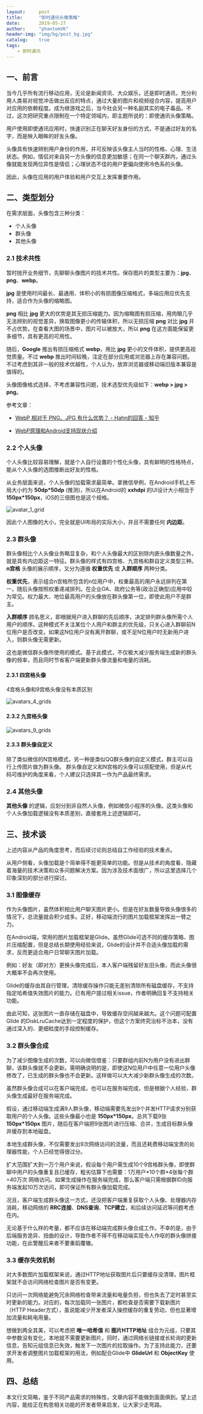 ```yaml
---
layout:     post
title:      "即时通讯头像策略"
date:       2019-05-27
author:     "phantomVK"
header-img: "img/bg/post_bg.jpg"
catalog:    true
tags:
    - 即时通讯
---
```


## 一、前言

当今几乎所有流行移动应用，无论是新闻资讯、大众娱乐，还是即时通讯，充分利用人类易对视觉冲击做出反应的特点，通过大量的图片和视频组合内容，提高用户对应用的依赖程度。成为继游戏之后，当今社会另一种名副其实的电子毒品。不过，这次把研究重点限制在一个特定领域内，即主题所说的：即使通讯头像策略。

用户使用即使通讯应用时，快速识别正在聊天好友身份的方式，不是通过好友的名字，而是映入眼眸的好友头像。

头像具有快速辨别用户身份的作用，并可反映该头像主人当时的性格、心理、生活状态。例如，情侣对来自另一方头像的信息更加敏感；在同一个聊天群内，通过头像就能发现两位异性是情侣；心理状态不佳的用户更偏向使用冷色系的头像。

因此，头像在应用的用户体验和用户交互上发挥重要作用。

## 二、类型划分

在需求层面，头像包含三种分类：

- 个人头像
- 群头像
- 其他头像

### 2.1 技术共性

暂时抛开业务细节，先聊聊头像图片的技术共性。保存图片的类型主要为：__jpg__、__png__、__webp__。

__jpg__ 是使用时间最长、最通用、体积小的有损图像压缩格式，多端应用应优先支持，适合作为头像的缩略图。

__png__ 相比 __jpg__ 更大的优势是其无损压缩能力。因为缩略图有损压缩，用肉眼几乎无法辨别的视觉差异，换取图像更小的传输体积，所以无损压缩 __png__ 对比 __jpg__ 并不占优势。在查看大图的场景中，图片可以被放大，所以 __png__ 在这方面能保留更多细节，具有更高的可用性。

随后，__Google__ 推出有损压缩格式 __webp__，用比 __jpg__ 更小的文件体积，提供更高视觉质量。不过 __webp__ 推出时间较晚，注定在部分应用或浏览器上存在兼容问题。不过考虑到其非一般的技术优越性，个人认为，放弃浏览器或移动端旧版本兼容是值得的。

头像图像格式选择，不考虑兼容性问题，技术选型优先级如下：__webp > jpg > png__。

参考文章：

- [WebP 相对于 PNG、JPG 有什么优势？ - Hahn的回答 - 知乎](https://www.zhihu.com/question/27201061/answer/35637827)

- [WebP原理和Android支持现状介绍](https://cloud.tencent.com/developer/article/1071597)

### 2.2 个人头像

个人头像比较容易理解，就是个人自行设置的个性化头像，具有鲜明的性格特点，能从个人头像的选图推断出好友的性格。

从业务层面来说，个人头像的加载需求最简单。拿微信举例，在Android手机上布局大小约为 __50dp\*50dp__ (推测)，所以在Android的 __xxhdpi__ 的UI设计大小相当于 __150px\*150px__，iOS的三倍图也是这个规格。

![avatar_1_grid](/img/business/avatar_images_compressing/avatar_1_grid.png)

因此个人图像的大小，完全就是UI布局的实际大小，并且不需要任何 __内边距__。

### 2.3 群头像

群头像相比个人头像业务略显复杂，和个人头像最大的区别除内嵌头像数量之外，就是具有内边距这一特征。群头像的样式有四宫格、九宫格和群自定义类型三种。__n宫格__ 头像的展示顺序，又分为遵循 __权重优先__ 或 __入群顺序__ 两种分类。

__权重优先__，表示组合n宫格所包含的n位用户中，权重最高的用户永远排列在第一，随后头像按照权重递减排列。在企业OA、政府公务等(政治正确型)应用中较为常见。权力最大、地位最高用户的头像放在群头像第一位，即使此用户不是群主。

__入群顺序__ 顾名思义，即根据用户进入群聊的先后顺序，决定排列群头像所需个人用户的顺序。这种模式不关注某位个人用户和群主的优先级，只关心进入群聊前N位用户是否改变。如果这N位用户没有离开群聊，或不足N位用户时无新用户进入，则群头像无需更新。

这也是微信群头像所使用的模式。基于此模式，不仅极大减少服务端生成新的群头像的频率，而且同时节省客户端更新群头像流量和电量的消耗。

#### 2.3.1 四宫格头像

4宫格头像和9宫格头像没有本质区别

![avatars_4_grids](/img/business/avatar_images_compressing/avatars_4_grids.png)

#### 2.3.2 九宫格头像

![avatars_9_grids](/img/business/avatar_images_compressing/avatars_9_grids.png)

#### 2.3.3 群头像自定义

除了类似微信的N宫格模式，另一种是类似QQ群头像的自定义模式，群主可以自行上传图片做为群头像。 群头像自定义和N宫格的头像可以搭配使用，但是从代码可维护的角度来看，个人建议只选择其一作为产品最终需求。

###  2.4 其他头像

__其他头像__ 的逻辑，应划分到非自然人头像，例如微信小程序的头像。这类头像和个人头像加载逻辑没有本质差别，直接套用上述逻辑即可。

## 三、技术谈

上述内容从产品的角度思考，而后续讨论则总结自工作经验的技术重点。

从用户侧看，头像加载是个简单得不能更简单的功能。但是从技术的角度看，隐藏着海量的技术决策和众多问题解决方案。因为涉及技术面很广，所以这里选择几个印象深刻的部分进行探讨。

### 3.1 图像缓存

作为头像图片，虽然体积相比用户聊天图片更小。但是在好友数量导致头像很多的情况下，总流量就会积少成多。正好，移动端流行的图片加载框架发挥出一臂之力。

在Android端，常用的图片加载框架是Glide。虽然Glide可选不同的缓存策略、图片压缩配置，但是总结长期使用经验来说，Glide的设计并不合适头像加载的需求，反而更适合用户日常聊天图片加载。

例如：好友（即对方）更换头像完成后，本人客户端残留好友旧头像，而此头像很大概率不会再次使用。

Glide的缓存由其自行管理，清除缓存操作只能无差别清除所有磁盘缓存，不支持指定哈希值失效图片的能力。已有用户提过相关issue，作者明确回复不支持相关功能。

由此可知，这张图片一直存储在磁盘中，导致缓存空间越来越大。这个问题可配置Glide 的DiskLruCache达到一定程度的保护，但这个方案终究治标不治本，没有通过深入的、更细粒度的手段控制缓存。

### 3.2 群头像合成

为了减少图像生成的次数，可以向微信借鉴：只要群组内前N为用户没有进出群聊，该群头像就不会更新。需明确说明的是，即使这N位用户中任意一位用户头像修改了，已生成的群头像也不会更新。这样做可以大大减少新群头像生成的次数。

虽然群头像合成可以在客户端完成，也可以在服务端完成，但是根据个人经验，群头像生成最好在服务端完成。

假设，通过移动端生成满9人群头像，移动端需要先发出9个并发HTTP请求分别获取用户的个人头像。这些头像最小也是 __150px\*150px__。总共下载9张 __150px\*150px__ 图片，随后在客户端把9张图片进行压缩、合并，生成目标群头像并缓存到本地磁盘。

本地生成群头像，不仅需要发出9次网络访问的流量，而且还耗费移动端宝贵的处理器性能，个人已经觉得很过分。

扩大范围扩大到一万个用户来说，假设每个用户需生成10个9宫格群头像，即使群聊中用户的头像重复且已缓存，粗劣估算下也需要：1万用户\*10个群\*4张每个群=40万次 网络访问。如果生成操作在服务端完成，那么客户端只需根据群ID向服务端发起10万次访问，即可保证所有群头像加载完成。

况且，客户端生成群头像这一方式，还没把客户端重复获取个人头像、处理器内存消耗，移动网络的 __RRC连接__、__DNS查询__、__TCP建立__，和后续访问延迟等问题考虑在内。

无论基于什么样的考量，都不应该在移动端完成群头像合成工作。不幸的是，由于后端服务诡异、扭曲的设计，导致作者不得不在移动端实现令人作呕的群头像拼接功能，在此警醒后来者不要重蹈覆辙。

### 3.3 缓存失效机制

对大多数图片加载框架来说，通过HTTP地址获取图片后只要缓存没清理，图片框架就不会访问网络检查图片是否有变更。

只访问一次网络能避免冗余网络检查带来流量和电量负担，但也失去了定时甚至实时更新的能力。对应的，每次加载同一张图片，都检查是否需要下载新图片（HTTP Header方式），虽说能减少开发者深入操控缓存的重复劳动，但也显著增加流量和耗电用量。

想做到两全其美，可以考虑把 __唯一哈希值__ 和 __图片HTTP地址__ 组合为元组，只要其中参数没有变化，本地就不需要更新图片。同时，通过网络长链接或长轮询的更新信息，告知元组信息已失效，触发下一次图片的拉取操作。为了支持此能力，还要求开发者调整图片加载框架的用法，例如配合Glide中 __GlideUrl__ 和 __ObjectKey__ 使用。

## 四、总结

本文行文简略，鉴于不同产品需求的特殊性，文章内容不能做到面面俱到。望上述内容，能给正在构思相关功能的开发者带来启发，让大家少走弯路。